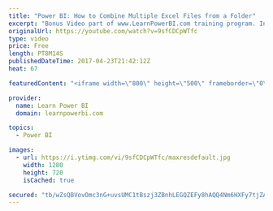 ```yaml
---
title: "Power BI: How to Combine Multiple Excel Files from a Folder"
excerpt: "Bonus Video part of www.LearnPowerBI.com training program. In this video I explain how you can use Power BI to combine data from multiple excel files. I also show, for complex scenarios, how you can modify the \"Sample File\" that Power BI Query automatically creates, in order to update the \"Custom Function\""
originalUrl: https://youtube.com/watch?v=9sfCDCpWTfc
type: video
price: Free
length: PT8M14S
publishedDateTime: 2017-04-23T21:42:12Z
heat: 67

featuredContent: "<iframe width=\"800\" height=\"500\" frameborder=\"0\" src=\"https://www.youtube.com/embed/9sfCDCpWTfc\" allow=\"accelerometer; autoplay; encrypted-media; gyroscope; picture-in-picture\" allowfullscreen></iframe>"

provider:
  name: Learn Power BI
  domain: learnpowerbi.com

topics:
  - Power BI

images:
  - url: https://i.ytimg.com/vi/9sfCDCpWTfc/maxresdefault.jpg
    width: 1280
    height: 720
    isCached: true

secured: "tb/wZsQBVovOmc3nG+uvsUMC1tBszj3ZBnhLEGQZEFy8hAQQ4Nm6HXFy7tjZAsLe7riLLyfxbC0Gfg4LwfOVSzRw+xlArq86EXmMh1ePmJQ/IVvZztt+mLJYSr7Pux90twhwI7RpN7oW8l5/EwmgZVmPS5Rg/NTockW6NiPzo6hRlo5hAoNeHDQW10Id19Lgf7PIQ6kRuV8yKYh9iLukX7FhD8Yn0xoEORVLmct222YGKMmP6MmvC0BVkUsdkc2QpJp0Jnc53397jyK5WpFMO7gcZnPDzDP6+zfLAtej44XzcJFQm8JmJ6hTBjbbZCFojCTZIGGxoNRmu1Pjjos8GU+nt9+g1kP8M+y3bIYxRcGZPTsRl1qm7ksJfnSOHyBmz0m41AY4KPuAIrXQThS1i16dr0JuDQesSQ5F/tCGg+ZNwazZhOILWPuiixNJ36ri;H2nAfZpu58BvPLTqEm9+og=="
---
```


